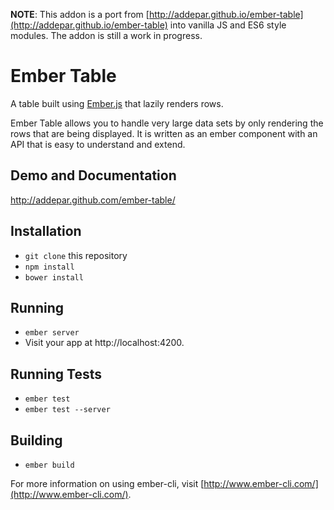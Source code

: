 **NOTE**: This addon is a port from [http://addepar.github.io/ember-table](http://addepar.github.io/ember-table) into vanilla JS and ES6 style modules. The addon is still a work in progress.

# Ember Table

A table built using [Ember.js](http://emberjs.com/) that lazily renders rows.

Ember Table allows you to handle very large data sets by only rendering the
rows that are being displayed. It is written as an ember component with an API
that is easy to understand and extend.

## Demo and Documentation
http://addepar.github.com/ember-table/

## Installation

* `git clone` this repository
* `npm install`
* `bower install`

## Running

* `ember server`
* Visit your app at http://localhost:4200.

## Running Tests

* `ember test`
* `ember test --server`

## Building

* `ember build`

For more information on using ember-cli, visit [http://www.ember-cli.com/](http://www.ember-cli.com/).
